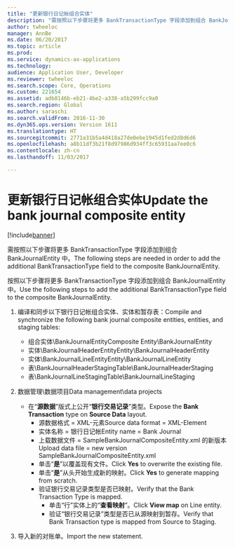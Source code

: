 ```yaml
---
title: "更新银行日记帐组合实体"
description: "需按照以下步骤将更多 BankTransactionType 字段添加到组合 BankJournalEntity 中。"
author: twheeloc
manager: AnnBe
ms.date: 06/20/2017
ms.topic: article
ms.prod: 
ms.service: dynamics-ax-applications
ms.technology: 
audience: Application User, Developer
ms.reviewer: twheeloc
ms.search.scope: Core, Operations
ms.custom: 221654
ms.assetid: adb8146b-eb21-4be2-a338-a5b299fcc9a0
ms.search.region: Global
ms.author: saraschi
ms.search.validFrom: 2016-11-30
ms.dyn365.ops.version: Version 1611
ms.translationtype: HT
ms.sourcegitcommit: 2771a31b5a4d418a27de0ebe1945d1fed2d8d6d6
ms.openlocfilehash: a8b11df3b21f8d97986d934ff3c65931aa7ee0c6
ms.contentlocale: zh-cn
ms.lasthandoff: 11/03/2017

---
```


# <a name="update-the-bank-journal-composite-entity"></a><span data-ttu-id="6fe6d-103">更新银行日记帐组合实体</span><span class="sxs-lookup"><span data-stu-id="6fe6d-103">Update the bank journal composite entity</span></span>

[!include[banner](../includes/banner.md)]


<span data-ttu-id="6fe6d-104">需按照以下步骤将更多 BankTransactionType 字段添加到组合 BankJournalEntity 中。</span><span class="sxs-lookup"><span data-stu-id="6fe6d-104">The following steps are needed in order to add the additional BankTransactionType field to the composite BankJournalEntity.</span></span>

<span data-ttu-id="6fe6d-105">按照以下步骤将更多 BankTransactionType 字段添加到组合 BankJournalEntity 中。</span><span class="sxs-lookup"><span data-stu-id="6fe6d-105">Use the following steps to add the additional BankTransactionType field to the composite BankJournalEntity.</span></span>

1.  <span data-ttu-id="6fe6d-106">编译和同步以下银行日记帐组合实体、实体和暂存表：</span><span class="sxs-lookup"><span data-stu-id="6fe6d-106">Compile and synchronize the following bank journal composite entities, entities, and staging tables:</span></span>
    -   <span data-ttu-id="6fe6d-107">组合实体\\BankJournalEntity</span><span class="sxs-lookup"><span data-stu-id="6fe6d-107">Composite Entity\\BankJournalEntity</span></span>
    -   <span data-ttu-id="6fe6d-108">实体\\BankJournalHeaderEntity</span><span class="sxs-lookup"><span data-stu-id="6fe6d-108">Entity\\BankJournalHeaderEntity</span></span>
    -   <span data-ttu-id="6fe6d-109">实体\\BankJournalLineEntity</span><span class="sxs-lookup"><span data-stu-id="6fe6d-109">Entity\\BankJournalLineEntity</span></span>
    -   <span data-ttu-id="6fe6d-110">表\\BankJournalHeaderStaging</span><span class="sxs-lookup"><span data-stu-id="6fe6d-110">Table\\BankJournalHeaderStaging</span></span>
    -   <span data-ttu-id="6fe6d-111">表\\BankJournalLineStaging</span><span class="sxs-lookup"><span data-stu-id="6fe6d-111">Table\\BankJournalLineStaging</span></span>

2.  <span data-ttu-id="6fe6d-112">数据管理\\数据项目</span><span class="sxs-lookup"><span data-stu-id="6fe6d-112">Data management\\data projects</span></span>
    -   <span data-ttu-id="6fe6d-113">在“**源数据**”版式上公开“**银行交易记录**”类型。</span><span class="sxs-lookup"><span data-stu-id="6fe6d-113">Expose the **Bank Transaction** type on **Source Data** layout.</span></span>
        -   <span data-ttu-id="6fe6d-114">源数据格式 = XML-元素</span><span class="sxs-lookup"><span data-stu-id="6fe6d-114">Source data format = XML-Element</span></span>
        -   <span data-ttu-id="6fe6d-115">实体名称 = 银行日记帐</span><span class="sxs-lookup"><span data-stu-id="6fe6d-115">Entity name = Bank Journal</span></span>
        -   <span data-ttu-id="6fe6d-116">上载数据文件 = SampleBankJournalCompositeEntity.xml 的新版本</span><span class="sxs-lookup"><span data-stu-id="6fe6d-116">Upload data file = new version SampleBankJournalCompositeEntity.xml</span></span>
        -   <span data-ttu-id="6fe6d-117">单击“**是**”以覆盖现有文件。</span><span class="sxs-lookup"><span data-stu-id="6fe6d-117">Click **Yes** to overwrite the existing file.</span></span>
        -   <span data-ttu-id="6fe6d-118">单击“**是**”从头开始生成新的映射。</span><span class="sxs-lookup"><span data-stu-id="6fe6d-118">Click **Yes** to generate mapping from scratch.</span></span>
        -   <span data-ttu-id="6fe6d-119">验证银行交易记录类型是否已映射。</span><span class="sxs-lookup"><span data-stu-id="6fe6d-119">Verify that the Bank Transaction Type is mapped.</span></span>
            -   <span data-ttu-id="6fe6d-120">单击“行”实体上的“**查看映射**”。</span><span class="sxs-lookup"><span data-stu-id="6fe6d-120">Click **View map** on Line entity.</span></span>
            -   <span data-ttu-id="6fe6d-121">验证“银行交易记录”类型是否已从源映射到暂存。</span><span class="sxs-lookup"><span data-stu-id="6fe6d-121">Verify that Bank Transaction type is mapped from Source to Staging.</span></span>

3.  <span data-ttu-id="6fe6d-122">导入新的对账单。</span><span class="sxs-lookup"><span data-stu-id="6fe6d-122">Import the new statement.</span></span>





